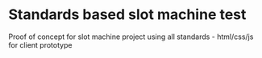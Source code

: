 # Standards based slot machine test
Proof of concept for slot machine project using all standards - html/css/js for client prototype